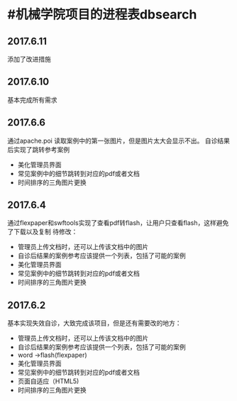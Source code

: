 #机械学院项目的进程表dbsearch
=====
2017.6.11
------
添加了改进措施

2017.6.10
-----
基本完成所有需求

2017.6.6
------
通过apache.poi 读取案例中的第一张图片，但是图片太大会显示不出。
自诊结果后实现了跳转参考案例
* 美化管理员界面
* 常见案例中的细节跳转到对应的pdf或者文档
* 时间排序的三角图片更换

2017.6.4
------
通过flexpaper和swftools实现了查看pdf转flash，让用户只查看flash，这样避免了下载以及复制
待修改：
* 管理员上传文档时，还可以上传该文档中的图片
* 自诊后结果的案例参考应该提供一个列表，包括了可能的案例
* 美化管理员界面
* 常见案例中的细节跳转到对应的pdf或者文档
* 时间排序的三角图片更换


2017.6.2
-----
基本实现失效自诊，大致完成该项目，但是还有需要改的地方：
* 管理员上传文档时，还可以上传该文档中的图片
* 自诊后结果的案例参考应该提供一个列表，包括了可能的案例
* word ->flash(flexpaper)
* 美化管理员界面
* 常见案例中的细节跳转到对应的pdf或者文档
* 页面自适应（HTML5)
* 时间排序的三角图片更换
